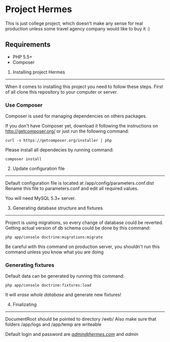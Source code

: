Project Hermes
========================

This is just college project, which doesn't make any sense for real production unless some travel agency company would like to buy it :)

Requirements
------------

* PHP 5.5+
* Composer


1) Installing project Hermes
----------------------------------

When it comes to installing this project you need to follow these steps.
First of all clone this repository to your computer or server.

### Use Composer

Composer is used for managing dependencies on others packages.

If you don't have Composer yet, download it following the instructions on
http://getcomposer.org/ or just run the following command:

    curl -s https://getcomposer.org/installer | php

Please install all dependecies by running command:

    composer install


2) Update configuration file
----------------------------

Default configuration file is located at /app/config/parameters.conf.dist
Rename this file to parameters.conf and edit all required values.

You will need MySQL 5.3+ server.


3) Generating database structure and fixtures
---------------------------------------------

Project is using migrations, so every change of database could be reverted. Getting actual version of db schema could be done by this command:

    php app/console doctrine:migrations:migrate

Be careful with this command on production server, you shouldn't run this command unless you know what you are doing

### Generating fixtures

Default data can be generated by running this command:

    php app/console doctrine:fixtures:load

It will *erase whole database* and generate new fixtures!


4) Finalizating
----------------------

DocumentRoot should be pointed to directory /web/
Also make sure that folders /app/logs and /app/temp are writeable

Default login and password are *admin@hermes.com* and *admin*
